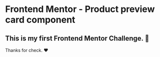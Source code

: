 # Frontend Mentor - Product preview card component
## This is my first Frontend Mentor Challenge. 👋
Thanks for check. ❤
